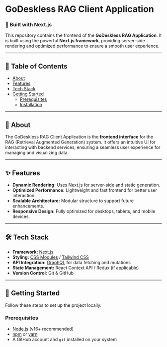 # **GoDeskless RAG Client Application**

### **🚀 Built with Next.js**  
This repository contains the frontend of the **GoDeskless RAG Application**. It is built using the powerful **Next.js framework**, providing server-side rendering and optimized performance to ensure a smooth user experience.

---

## **📖 Table of Contents**

- [About](#about)
- [Features](#features)
- [Tech Stack](#tech-stack)
- [Getting Started](#getting-started)
  - [Prerequisites](#prerequisites)
  - [Installation](#installation)

---

## **🧐 About**

The GoDeskless RAG Client Application is the **frontend interface** for the RAG (Retrieval Augmented Generation) system. It offers an intuitive UI for interacting with backend services, ensuring a seamless user experience for managing and visualizing data.

---

## **✨ Features**

- **Dynamic Rendering:** Uses Next.js for server-side and static generation.
- **Optimized Performance:** Lightweight and fast frontend for better user interaction.
- **Scalable Architecture:** Modular structure to support future enhancements.
- **Responsive Design:** Fully optimized for desktops, tablets, and mobile devices.

---

## **🛠️ Tech Stack**

- **Framework:** [Next.js](https://nextjs.org/)
- **Styling:** [CSS Modules](https://github.com/css-modules/css-modules) / [Tailwind CSS](https://tailwindcss.com/)
- **API Integration:** [GraphQL](https://graphql.org/) for data fetching and mutations
- **State Management:** React Context API / Redux (if applicable)
- **Version Control:** Git & GitHub

---

## **🚀 Getting Started**

Follow these steps to set up the project locally.

### **Prerequisites**

- [Node.js](https://nodejs.org/) (v16+ recommended)
- [npm](https://www.npmjs.com/) or [yarn](https://yarnpkg.com/)
- A GitHub account and `git` installed on your system

